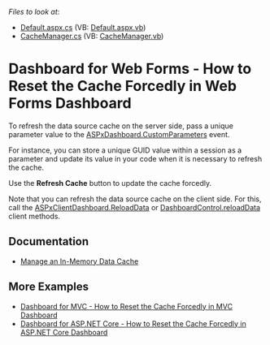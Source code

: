 <!-- default file list -->
*Files to look at*:

* [Default.aspx.cs](/CS/WebFormsDashboardUseDifferentCaches/Default.aspx.cs) (VB: [Default.aspx.vb](/VB/WebFormsDashboardUseDifferentCaches/Default.aspx.vb))
* [CacheManager.cs](/CS/WebFormsDashboardUseDifferentCaches/CacheManager.cs) (VB: [CacheManager.vb](/VB/WebFormsDashboardUseDifferentCaches/CacheManager.vb))
<!-- default file list end -->

# Dashboard for Web Forms - How to Reset the Cache Forcedly in Web Forms Dashboard

To refresh the data source cache on the server side, pass a unique parameter value to the [ASPxDashboard.CustomParameters](https://docs.devexpress.com/Dashboard/DevExpress.DashboardWeb.ASPxDashboard.CustomParameters) event.

For instance, you can store a unique GUID value within a session as a parameter and update its value in your code when it is necessary to refresh the cache.

Use the **Refresh Cache** button to update the cache forcedly.

Note that you can refresh the data source cache on the client side. For this, call the [ASPxClientDashboard.ReloadData](https://docs.devexpress.com/Dashboard/js-ASPxClientDashboard#js_ASPxClientDashboard_ReloadData) or [DashboardControl.reloadData](https://docs.devexpress.com/Dashboard/js-DevExpress.Dashboard.DashboardControl#js_DevExpress_Dashboard_DashboardControl_reloadData) client methods.

## Documentation

- [Manage an In-Memory Data Cache](https://docs.devexpress.com/Dashboard/400984)

## More Examples

- [Dashboard for MVC - How to Reset the Cache Forcedly in MVC Dashboard](https://github.com/DevExpress-Examples/mvc-dashboard-use-different-caches)
- [Dashboard for ASP.NET Core - How to Reset the Cache Forcedly in ASP.NET Core Dashboard](https://github.com/DevExpress-Examples/aspnet-core-dashboard-use-different-caches)
